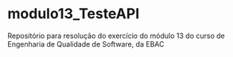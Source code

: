 # modulo13_TesteAPI
Repositório para resolução do exercício do módulo 13 do curso de Engenharia de Qualidade de Software, da EBAC

